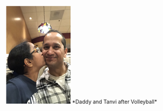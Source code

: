 <img src="./IMG-0181.jpg" alt="Daddy and Tanvi" width="173" height="263">
*Daddy and Tanvi after Volleyball*

